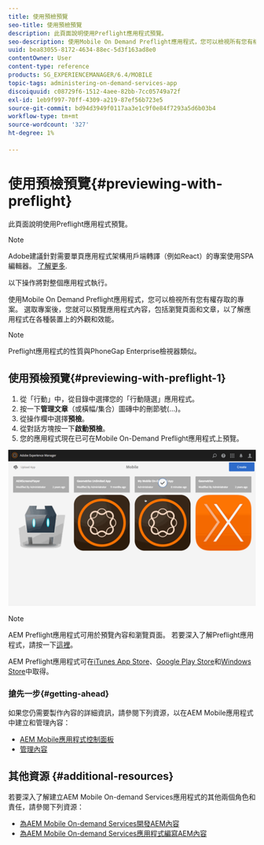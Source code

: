 ```yaml
---
title: 使用預檢預覽
seo-title: 使用預檢預覽
description: 此頁面說明使用Preflight應用程式預覽。
seo-description: 使用Mobile On Demand Preflight應用程式，您可以檢視所有您有權存取的專案。 請詳閱本頁以深入了解。
uuid: bea83055-8172-4634-88ec-5d3f163ad8e0
contentOwner: User
content-type: reference
products: SG_EXPERIENCEMANAGER/6.4/MOBILE
topic-tags: administering-on-demand-services-app
discoiquuid: c08729f6-1512-4aee-82bb-7cc05749a72f
exl-id: 1eb9f997-70ff-4309-a219-87ef56b723e5
source-git-commit: bd94d3949f0117aa3e1c9f0e84f7293a5d6b03b4
workflow-type: tm+mt
source-wordcount: '327'
ht-degree: 1%

---
```


# 使用預檢預覽{#previewing-with-preflight}

此頁面說明使用Preflight應用程式預覽。

>[!NOTE]
>
>Adobe建議針對需要單頁應用程式架構用戶端轉譯（例如React）的專案使用SPA編輯器。 [了解更多](/help/sites-developing/spa-overview.md).

以下操作將對整個應用程式執行。

使用Mobile On Demand Preflight應用程式，您可以檢視所有您有權存取的專案。 選取專案後，您就可以預覽應用程式內容，包括瀏覽頁面和文章，以了解應用程式在各種裝置上的外觀和效能。

>[!NOTE]
>
>Preflight應用程式的性質與PhoneGap Enterprise檢視器類似。

## 使用預檢預覽{#previewing-with-preflight-1}

1. 從「行動」中，從目錄中選擇您的「行動隨選」應用程式。
1. 按一下&#x200B;**管理文章**（或橫幅/集合）圖磚中的刪節號(...)。
1. 從操作欄中選擇&#x200B;**預檢**。
1. 從對話方塊按一下&#x200B;**啟動預檢**。
1. 您的應用程式現在已可在Mobile On-Demand Preflight應用程式上預覽。

![chlimage_1-8](assets/chlimage_1-8.gif)

>[!NOTE]
>
>AEM Preflight應用程式可用於預覽內容和瀏覽頁面。 若要深入了解Preflight應用程式，請按一下[這裡](https://helpx.adobe.com/digital-publishing-solution/help/preflight-app.html)。
>
>AEM Preflight應用程式可在[iTunes App Store](https://itunes.apple.com/us/app/adobe-experience-manager-mobile/id1042687518?mt=8)、[Google Play Store](https://play.google.com/store/apps/details?id=com.adobe.dps.preflight&amp;hl=en)和[Windows Store](https://www.microsoft.com/en-us/store/p/adobe-experience-manager-mobile-preflight/9nblggh5wmxq)中取得。

### 搶先一步{#getting-ahead}

如果您仍需要製作內容的詳細資訊，請參閱下列資源，以在AEM Mobile應用程式中建立和管理內容：

* [AEM Mobile應用程式控制面板](/help/mobile/mobile-apps-ondemand-application-dashboard.md)
* [管理內容](/help/mobile/mobile-apps-ondemand-manage-content-ondemand.md)

## 其他資源 {#additional-resources}

若要深入了解建立AEM Mobile On-demand Services應用程式的其他兩個角色和責任，請參閱下列資源：

* [為AEM Mobile On-demand Services開發AEM內容](/help/mobile/aem-mobile-on-demand.md)
* [為AEM Mobile On-demand Services應用程式編寫AEM內容](/help/mobile/mobile-apps-ondemand.md)
